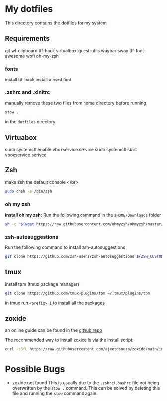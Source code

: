 # My dotfiles

This directory contains the dotfiles for my system

## Requirements

git
wl-clipboard
ttf-hack
virtualbox-guest-utils
waybar
sway
ttf-font-awesome
wofi
oh-my-zsh

### fonts

install ttf-hack
install a nerd font

### .zshrc and .xinitrc

manually remove these two files from home directory before running

```zsh
stow .
```

in the `dotfiles` directory

## Virtuabox

sudo systemctl enable vboxservice.service
sudo systemctl start vboxservice.serivce

## Zsh

make zsh the default console <\br>

```zsh
sudo chsh -s /bin/zsh
```

### oh my zsh

**install oh my zsh:**
Run the following command in the `$HOME/Downloads` folder

```zsh
sh -c "$(wget https://raw.githubusercontent.com/ohmyzsh/ohmyzsh/master/tools/install.sh -O -)"
```

### zsh-autosuggestions

Run the following command to install zsh-autosuggestions

```zsh
git clone https://github.com/zsh-users/zsh-autosuggestions ${ZSH_CUSTOM:-~/.oh-my-zsh/custom}/plugins/zsh-autosuggestions
```

## tmux

install tpm (tmux package manager)

```zsh
git clone https://github.com/tmux-plugins/tpm ~/.tmux/plugins/tpm
```

in tmux run `<prefix> I` to install all the packages

## zoxide

an online guide can be found in the [github repo](https://github.com/ajeetdsouza/zoxide)

The recommended way to install zoxide is via the install script:

```zsh
curl -sSfL https://raw.githubusercontent.com/ajeetdsouza/zoxide/main/install.sh | sh
```

# Possible Bugs

- zoxide not found
  This is usually due to the `.zshrc`/`.bashrc` file not being overwritten by the `stow .` command. This can be solved by deleting this file and running the `stow` command again.
